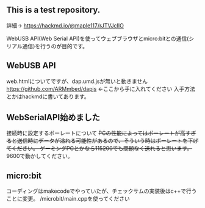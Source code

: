 ## This is a test repository. 
詳細→ https://hackmd.io/@maple117/rJTVJclIO

WebUSB API(Web Serial API)を使ってウェブブラウザとmicro:bitとの通信(シリアル通信)を行うのが目的です。

## WebUSB API
web.htmlについてですが、dap.umd.jsが無いと動きません
https://github.com/ARMmbed/dapjs ←ここから手に入れてください
入手方法とかはhackmdに書いてあります。

## WebSerialAPI始めました
接続時に設定するボーレートについて
~~PCの性能によってはボーレートが高すぎると送信時にデータが溢れる可能性があるので、そういう時はボーレートを下げてください。
ゲーミングPCとかなら115200でも問題なく送れると思います。~~
9600で動かしてください。

## micro:bit
コーディングはmakecodeでやっていたが、チェックサムの実装後はc++で行うことに変更。
/microbit/main.cppを使ってください
